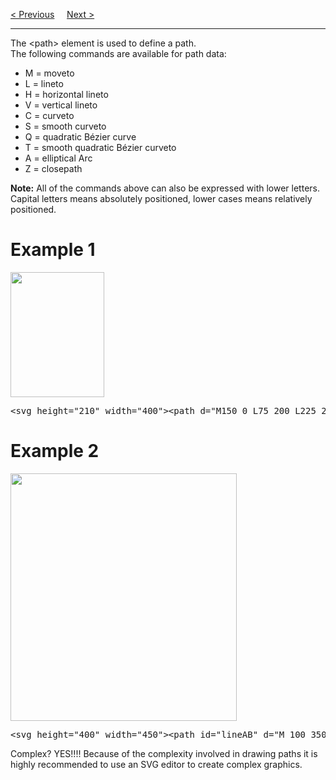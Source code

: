 <a href="/HTML/Graphics/SVG/Polyline.md">&lt; Previous</a>
&nbsp;&nbsp;&nbsp;
<a href="/HTML/Graphics/SVG/Text.md">Next &gt;</a>
<hr>
The &lt;path&gt; element is used to define a path.
<br>
The following commands are available for path data:
<ul>
  <li>M = moveto</li>
  <li>L = lineto</li>
  <li>H = horizontal lineto</li>
  <li>V = vertical lineto</li>
  <li>C = curveto</li>
  <li>S = smooth curveto</li>
  <li>Q = quadratic Bézier curve</li>
  <li>T = smooth quadratic Bézier curveto</li>
  <li>A = elliptical Arc</li>
  <li>Z = closepath</li>
</ul>
<b>Note:</b> All of the commands above can also be expressed with lower letters. Capital letters means absolutely positioned, lower cases means relatively positioned.
<h1>Example 1</h1>
<img src="https://i.imgur.com/pAqURcI.png" height="200" width="150">
<pre>&lt;svg height="210" width="400"&gt;&lt;path d="M150 0 L75 200 L225 200 Z" /&gt;&lt;/svg&gt;</pre>
<h1>Example 2</h1>
<img src="https://i.imgur.com/VV25Hnb.png" height="396" width="362">
<pre>&lt;svg height="400" width="450"&gt;&lt;path id="lineAB" d="M 100 350 l 150 -300" stroke="red" stroke-width="3" fill="none" /&gt;&lt;path id="lineBC" d="M 250 50 l 150 300" stroke="red" stroke-width="3" fill="none" /&gt;&lt;path d="M 175 200 l 150 0" stroke="green" stroke-width="3" fill="none" /&gt;&lt;path d="M 100 350 q 150 -300 300 0" stroke="blue" stroke-width="5" fill="none" /&gt;&lt;!-- Mark relevant points --&gt;&lt;g stroke="black" stroke-width="3" fill="black"&gt;&lt;circle id="pointA" cx="100" cy="350" r="3" /&gt;&lt;circle id="pointB" cx="250" cy="50" r="3" /&gt;&lt;circle id="pointC" cx="400" cy="350" r="3" /&gt;&lt;/g&gt;&lt;!-- Label the points --&gt;&lt;g font-size="30" font-family="sans-serif" fill="black" stroke="none" text-anchor="middle"&gt;&lt;text x="100" y="350" dx="-30"&gt;A&lt;/text&gt;&lt;text x="250" y="50" dy="-10"&gt;B&lt;/text&gt;&lt;text x="400" y="350" dx="30"&gt;C&lt;/text&gt;&lt;/g&gt;&lt;/svg&gt;</pre>
Complex? YES!!!! Because of the complexity involved in drawing paths it is highly recommended to use an SVG editor to create complex graphics.
